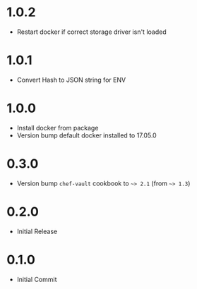 # 1.0.2
* Restart docker if correct storage driver isn't loaded

# 1.0.1
* Convert Hash to JSON string for ENV

# 1.0.0
* Install docker from package
* Version bump default docker installed to 17.05.0

# 0.3.0
* Version bump `chef-vault` cookbook to `~> 2.1` (from `~> 1.3`)

# 0.2.0
* Initial Release

# 0.1.0
* Initial Commit
